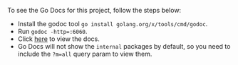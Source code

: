 To see the Go Docs for this project, follow the steps below:

- Install the godoc tool `go install golang.org/x/tools/cmd/godoc`.
- Run `godoc -http=:6060`.
- Click [here](http://localhost:6060/pkg/github.com/base-media-cloud/pd-iconik-io-rd/?m=all) to view the docs.
- Go Docs will not show the `internal` packages by default, so you need to include the `?m=all` query param to view
  them.
